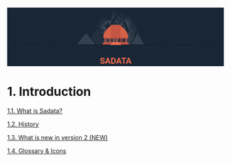 ![](assets/Logo.png)

# 1. Introduction

[1.1. What is Sadata?](about.md)

[1.2. History](history.md)

[1.3. What is new in version 2 (NEW)](glossary.md)

[1.4. Glossary & Icons](glossary.md)
